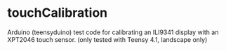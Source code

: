 # touchCalibration
Arduino (teensyduino) test code for calibrating an ILI9341 display with an XPT2046 touch sensor. (only tested with Teensy 4.1, landscape only)
